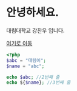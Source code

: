 # 안녕하세요.  
대림대학교 강찬우 입니다.

[여기로 이동](naver.com)
``` php
<?php
$abc = "대림이";
$name = "abc";

echo $abc; //2번째 줄
echo ${$name}; //3번째 줄 
```
